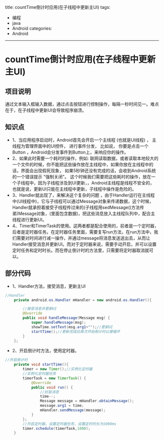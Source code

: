 title: countTime倒计时应用(在子线程中更新主UI)
tags:
- 编程
- java
- Android
categories:
- Android
---

# countTime倒计时应用(在子线程中更新主UI)

## 项目说明
通过文本输入框输入数据，通过点击按钮进行控制操作，每隔一秒时间见一。难点在于，在子线程中更新UI会导致程序崩溃。

## 知识点
- 1、当应用程序启动时，Android首先会开启一个主线程 (也就是UI线程) ， 主线程为管理界面中的UI控件， 进行事件分发， 比如说， 你要是点击一个 Button ，Android会分发事件到Button上，来响应你的操作。
- 2、如果此时需要一个耗时的操作，例如: 联网读取数据，或者读取本地较大的一个文件的时候，你不能把这些操作放在主线程中，如果你放在主线程中的话，界面会出现假死现象， 如果5秒钟还没有完成的话，会收到Android系统的一个错误提示  "强制关闭"。  这个时候我们需要把这些耗时的操作，放在一个子线程中，因为子线程涉及到UI更新，，Android主线程是线程不安全的， 也就是说，更新UI只能在主线程中更新，子线程中操作是危险的。
- 3、Handler就出现了，来解决这个复杂的问题 ，由于Handler运行在主线程中(UI线程中)，它与子线程可以通过Message对象来传递数据，这个时候，Handler就承担着接受子线程传过来的(子线程用sedMessage()方法传弟)Message对象，(里面包含数据)，把这些消息放入主线程队列中，配合主线程进行更新UI。
- 4、Timer和TimerTask的使用。这两者都是配合使用的，前者是一个定时器，后者是定时器任务。在定时器任务里面，需要复写run方法，在run方法中，我们需要对时间进行减一操作，并通过message将消息发送送出去，从而让Handler接受消息并更新UI。而对于定时器来说，需要手动开启，并可以设置定时任务和定时时长。而在停止倒计时的方法里，只需要将定时器取消就可以。

## 部分代码
- 1、Handler方法，接受消息，更新主UI
```java
//Handler
    private android.os.Handler mHandler = new android.os.Handler(){

        //接受消息并更新UI
        @Override
        public void handleMessage(Message msg) {
            super.handleMessage(msg);
            showTime.setText(msg.arg1+"");//更新UI
            startTime();//更新完成后再次开始倒计时以便循环
        }
    };
```

- 2、开启倒计时方法，使用定时器。
```java
//开启倒计时
    private void startTime(){
        timer = new Timer();//实例化定时器
        //实例化定时器任务
        timerTask = new TimerTask() {
            @Override
            public void run() {
                //封装消息
                time--;
                Message message = mHandler.obtainMessage();
                message.arg1 = time;
                mHandler.sendMessage(message);
            }
        };
        //开启定时器，设置定时器任务，设置定时时长为1000ms
        timer.schedule(timerTask,1000);
    }
```
